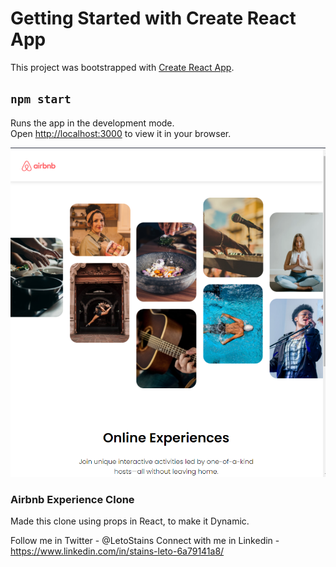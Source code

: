 # Getting Started with Create React App

This project was bootstrapped with [Create React App](https://github.com/facebook/create-react-app).


## `npm start`

Runs the app in the development mode.\
Open [http://localhost:3000](http://localhost:3000) to view it in your browser.


![alt text](https://github.com/stainsleto/Airbnb-Experience-Clone/blob/main/repository/airbnb-ss.png?raw=true)

### Airbnb Experience Clone 

Made this clone using props in React, to make it Dynamic.

Follow me in Twitter - @LetoStains
Connect with me in Linkedin - https://www.linkedin.com/in/stains-leto-6a79141a8/

